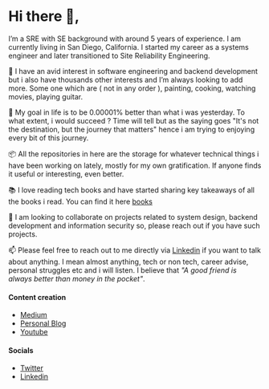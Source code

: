 # Hi there 👋,

I’m a SRE with SE background with around 5 years of experience. I am currently living in San Diego, California. I started my career as a systems engineer and later transitioned to Site Reliability Engineering. 

🚴  I have an avid interest in software engineering and backend development but i also have thousands other interests and I’m always looking to add more. Some one which are ( not in any order ), painting, cooking, watching movies, playing guitar.

🎯  My goal in life is to be 0.00001% better than what i was yesterday. To what extent, i would succeed ? Time will tell but as the saying goes "It's not the destination, but the journey that matters" hence i am trying to enjoying every bit of this journey.

📦  All the repositories in here are the storage for whatever technical things i have been working on lately, mostly for my own gratification. If anyone finds it useful or interesting, even better.

📚  I love reading tech books and have started sharing key takeaways of all the books i read. You can find it here [books](https://99devops.com/books)
  
🙋  I am looking to collaborate on projects related to system design, backend development and information security so, please reach out if you have such projects.
  
📫  Please feel free to reach out to me directly via [Linkedin](https://www.linkedin.com/in/prabeshthapa) if you want to talk about anything. I mean almost anything, tech or non tech, career advise, personal struggles etc and i will listen. I believe that *"A good friend is always better than money in the pocket"*.

#### Content creation
- [Medium](https://medium.com/@prabeshthapa)
- [Personal Blog](https://99devops.com)
- [Youtube](https://www.youtube.com/c/ShardedSRE)

#### Socials
- [Twitter](https://twitter.com/pgaijin66)
- [Linkedin](https://www.linkedin.com/in/prabeshthapa)
